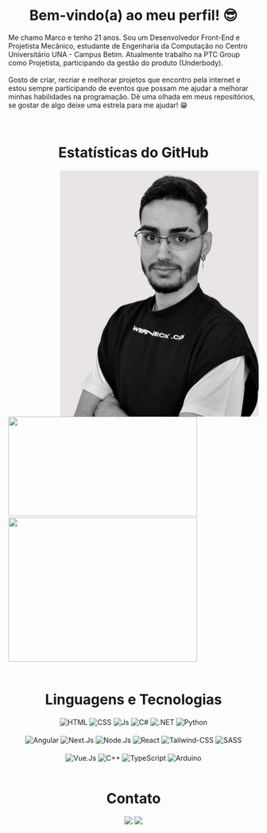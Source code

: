 <h1 align="center">Bem-vindo(a) ao meu perfil! 😎</h1>

Me chamo Marco e tenho 21 anos. Sou um Desenvolvedor Front-End e Projetista Mecânico, estudante de Engenharia da Computação no Centro Universitário UNA - Campus Betim. Atualmente trabalho na PTC Group como Projetista, participando da gestão do produto (Underbody).<br><br>
Gosto de criar, recriar e melhorar projetos que encontro pela internet e estou sempre participando de eventos que possam me ajudar a melhorar minhas habilidades na programação. Dê uma olhada em meus repositórios, se gostar de algo deixe uma estrela para me ajudar! 😁

<br>

<h1 align="center">Estatísticas do GitHub</h1>

<img  align="right" height="495em" width="400em" src="Profile-Image.png"/>

<div align="left">
 <div>
  <img height="200em" width="380em" src="https://github-readme-stats.vercel.app/api?username=MarcoTSF&show_icons=true&line_height=28&theme=tokyonight&hide_border=true"/>
 </div>
 <div>
  <img height="290em" width="380em" src="https://github-readme-stats.vercel.app/api/top-langs/?username=MarcoTSF&langs_count=10&layout=compact&theme=tokyonight&hide_border=true"/>
 </div>
</div>

<br>

<div align="center">
 <h1>Linguagens e Tecnologias</h1>
 <img align="center" alt="HTML" src="https://img.shields.io/badge/HTML5-E34F26?style=for-the-badge&logo=html5&logoColor=white">
 <img align="center" alt="CSS" src="https://img.shields.io/badge/CSS3-1572B6?style=for-the-badge&logo=css3&logoColor=white">
 <img align="center" alt="Js" src="https://img.shields.io/badge/JavaScript-F7DF1E?style=for-the-badge&logo=javascript&logoColor=black">
 <img align="center" alt="C#" src="https://img.shields.io/badge/C%23-239120?style=for-the-badge&logo=c-sharp&logoColor=white">
 <img align="center" alt=".NET" src="https://img.shields.io/badge/.NET-5C2D91?style=for-the-badge&logo=.net&logoColor=white">
 <img align="center" alt="Python" src="https://img.shields.io/badge/Python-3776AB?style=for-the-badge&logo=python&logoColor=white">
</div>

<br>

<div align="center">
 <img align="center" alt="Angular" src="https://img.shields.io/badge/Angular-DD0031?style=for-the-badge&logo=angular&logoColor=white">
 <img align="center" alt="Next.Js" src="https://img.shields.io/badge/next%20js-000000?style=for-the-badge&logo=nextdotjs&logoColor=white">
 <img align="center" alt="Node.Js" src="https://img.shields.io/badge/Node%20js-339933?style=for-the-badge&logo=nodedotjs&logoColor=white">
 <img align="center" alt="React" src="https://img.shields.io/badge/React-20232A?style=for-the-badge&logo=react&logoColor=61DAFB">
 <img align="center" alt="Tailwind-CSS" src="https://img.shields.io/badge/Tailwind_CSS-38B2AC?style=for-the-badge&logo=tailwind-css&logoColor=white">
 <img align="center" alt="SASS" src="https://img.shields.io/badge/Sass-CC6699?style=for-the-badge&logo=sass&logoColor=white">
</div>

<br>

<div align="center">
 <img align="center" alt="Vue.Js" src="https://img.shields.io/badge/Vue%20js-35495E?style=for-the-badge&logo=vuedotjs&logoColor=4FC08D">
 <img align="center" alt="C++" src="https://img.shields.io/badge/C%2B%2B-00599C?style=for-the-badge&logo=c%2B%2B&logoColor=white">
 <img align="center" alt="TypeScript" src="https://img.shields.io/badge/TypeScript-007ACC?style=for-the-badge&logo=typescript&logoColor=white">
 <img align="center" alt="Arduino" src="https://img.shields.io/badge/Arduino-00979D?style=for-the-badge&logo=Arduino&logoColor=white">
</div>

<br>
 
<div align="center">
 <h1>Contato</h1>
 <a href="mailto:mtsf.salvador@gmail.com"><img src="https://img.shields.io/badge/Gmail-D14836?style=for-the-badge&logo=gmail&logoColor=white" target="_blank"></a>
 <a href="https://www.linkedin.com/in/marcotsf/" target="_blank"><img src="https://img.shields.io/badge/-LinkedIn-%230077B5?style=for-the-badge&logo=linkedin&logoColor=white" target="_blank"></a>
</div>
